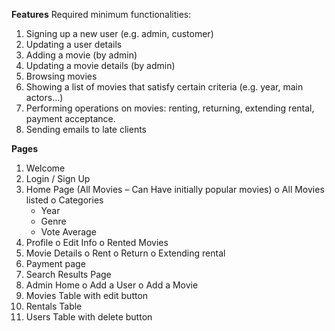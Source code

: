**Features**
Required minimum functionalities:
1.	Signing up a new user (e.g. admin, customer)
2.	Updating a user details
3.	Adding a movie (by admin)
4.	Updating a movie details (by admin)
5.	Browsing movies
6.	Showing a list of movies that satisfy certain criteria (e.g. year, main actors…)
7.	Performing operations on movies: renting, returning, extending rental, payment acceptance.
8.	Sending emails to late clients

**Pages**
1.	Welcome
2.	Login / Sign Up
3.	Home Page (All Movies – Can Have initially popular movies)
  o	All Movies listed
  o	Categories
    -	Year
    -	Genre
    -	Vote Average
4.	Profile
  o	Edit Info
  o	Rented Movies
5.	Movie Details
  o	Rent
  o	Return
  o	Extending rental
6.	Payment page
7.	Search Results Page
8.	Admin Home
  o	Add a User
  o	Add a Movie
9.	Movies Table with edit button
10.	Rentals Table
11.	Users Table with delete button
